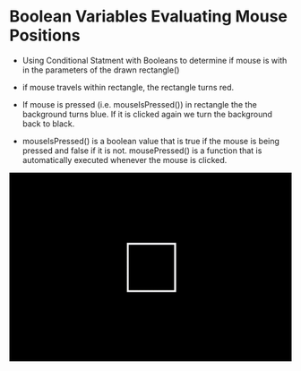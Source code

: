 # Boolean Variables Evaluating Mouse Positions

- Using Conditional Statment with Booleans to determine if mouse is with in the parameters of the drawn rectangle()

- if mouse travels within rectangle, the rectangle turns red.

- If mouse is pressed (i.e. mouseIsPressed()) in rectangle the the background turns blue.  If it is clicked again we turn the background back to black.

- mouseIsPressed() is a boolean value that is true if the mouse is being pressed and false if it is not. mousePressed() is a function that is automatically executed whenever the mouse is clicked.

![booleanvariables](img/on.gif)